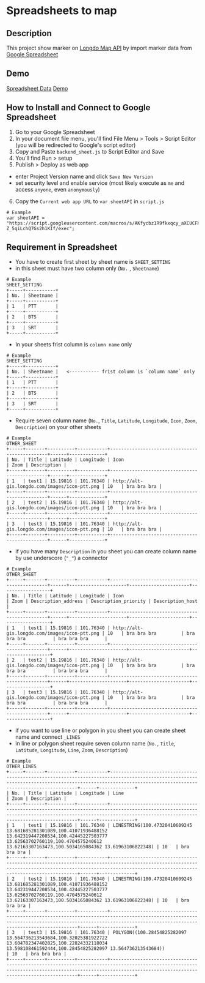 # Spreadsheets to map
## Description
This project show marker on [Longdo Map API](http://map.longdo.com/longdo-map-api) by import marker data from [Google Spreadsheet](https://www.google.com/intl/th_th/sheets/about/)
## Demo
[Spreadsheet Data](https://docs.google.com/spreadsheets/d/1rVIcAH6_FaAHXr0JSxsXuEJLCBsTt7PTWqPmjlueOws/edit#gid=1414443074)
[Demo](http://usermap.longdo.com/supanut/spreadsheets-to-map/)
## How to Install and Connect to Google Spreadsheet
1. Go to your Google Spreadsheet
2. In your document file menu, you'll find File Menu > Tools > Script Editor (you will be redirected to Google's script editor)
3. Copy and Paste `backend_sheet.js` to Script Editor and Save
4. You'll find Run > setup
5. Publish > Deploy as web app
 - enter Project Version name and click `Save New Version` 
 - set security level and enable service (most likely execute as `me` and access `anyone`, even `anonymously`)
6. Copy the `Current web app URL` to `var sheetAPI` in `script.js`

```
# Example
var sheetAPI = "https://script.googleusercontent.com/macros/s/AKfycbz1R9fkxqcy_aXCUCFKG8H8zdSirsA2_-Z_5qiLchQ7Gs2h1KIf/exec";
```

## Requirement in Spreadsheet
- You have to create first sheet by sheet name is `SHEET_SETTING` 
 - in this sheet must have two column only (`No.` , `Sheetname`)
 
 ```
# Example
SHEET_SETTING
+-----+-----------+
| No. | Sheetname |
+-----+-----------+
| 1   | PTT       |
+-----+-----------+
| 2   | BTS       |
+-----+-----------+
| 3   | SRT       |
+-----+-----------+
```

- In your sheets frist column is `column name` only

```
# Example
SHEET_SETTING
+-----+-----------+
| No. | Sheetname |   <----------- frist column is `column name` only
+-----+-----------+
| 1   | PTT       |
+-----+-----------+
| 2   | BTS       |
+-----+-----------+
| 3   | SRT       |
+-----+-----------+
```

- Require seven column name (`No.`, `Title`, `Latitude`, `Longitude`, `Icon`, `Zoom`, `Description`) on your other sheets

```
# Example
OTHER_SHEET
+-----+-------+----------+-----------+-----------------------------------------------+------+-------------+
| No. | Title | Latitude | Longitude | Icon                                          | Zoom | Description |
+-----+-------+----------+-----------+-----------------------------------------------+------+-------------+
| 1   | test1 | 15.19816 | 101.76340 | http://alt-gis.longdo.com/images/icon-ptt.png | 10   | bra bra bra |
+-----+-------+----------+-----------+-----------------------------------------------+------+-------------+
| 2   | test2 | 15.19816 | 101.76340 | http://alt-gis.longdo.com/images/icon-ptt.png | 10   | bra bra bra |
+-----+-------+----------+-----------+-----------------------------------------------+------+-------------+
| 3   | test3 | 15.19816 | 101.76340 | http://alt-gis.longdo.com/images/icon-ptt.png | 10   | bra bra bra |
+-----+-------+----------+-----------+-----------------------------------------------+------+-------------+
```

- if you have many `Description` in you sheet you can create column name by use underscore (`"_"`) a connector

```
# Example
OTHER_SHEET
+-----+-------+----------+-----------+-----------------------------------------------+------+---------------------+----------------------+------------------+
| No. | Title | Latitude | Longitude | Icon                                          | Zoom | Description_address | Description_priority | Description_host |
+-----+-------+----------+-----------+-----------------------------------------------+------+---------------------+----------------------+------------------+
| 1   | test1 | 15.19816 | 101.76340 | http://alt-gis.longdo.com/images/icon-ptt.png | 10   | bra bra bra         | bra bra bra          | bra bra bra      |
+-----+-------+----------+-----------+-----------------------------------------------+------+---------------------+----------------------+------------------+
| 2   | test2 | 15.19816 | 101.76340 | http://alt-gis.longdo.com/images/icon-ptt.png | 10   | bra bra bra         | bra bra bra          | bra bra bra      |
+-----+-------+----------+-----------+-----------------------------------------------+------+---------------------+----------------------+------------------+
| 3   | test3 | 15.19816 | 101.76340 | http://alt-gis.longdo.com/images/icon-ptt.png | 10   | bra bra bra         | bra bra bra          | bra bra bra      |
+-----+-------+----------+-----------+-----------------------------------------------+------+---------------------+----------------------+------------------+
```

- if you want to use line or polygon in you sheet you can create sheet name and connect `_LINES`
- in line or polygon sheet require seven column name (`No.`, `Title`, `Latitude`, `Longitude`, `Line`, `Zoom`, `Description`)

```
# Example
OTHER_LINES
+-----+-------+----------+-----------+------------------------------------------------------------------------------------------------------------------------------------------------------------------------------------------------------+------+-------------+
| No. | Title | Latitude | Longitude | Line                                                                                                                                                                                                 | Zoom | Description |
+-----+-------+----------+-----------+------------------------------------------------------------------------------------------------------------------------------------------------------------------------------------------------------+------+-------------+
| 1   | test1 | 15.19816 | 101.76340 | LINESTRING(100.47320410609245 13.681685281301089,100.41071936488152 13.642319447208534,100.42445227503777 13.62563702760119,100.4704575240612 13.62163307163473,100.5034165084362 13.61963106822348) | 10   | bra bra bra |
+-----+-------+----------+-----------+------------------------------------------------------------------------------------------------------------------------------------------------------------------------------------------------------+------+-------------+
| 2   | test2 | 15.19816 | 101.76340 | LINESTRING(100.47320410609245 13.681685281301089,100.41071936488152 13.642319447208534,100.42445227503777 13.62563702760119,100.4704575240612 13.62163307163473,100.5034165084362 13.61963106822348) | 10   | bra bra bra |
+-----+-------+----------+-----------+------------------------------------------------------------------------------------------------------------------------------------------------------------------------------------------------------+------+-------------+
| 3   | test3 | 15.19816 | 101.76340 | POLYGON((100.28454825282097 13.564736213543684,100.32025381922722 13.604782347402825,100.22824332118034 13.598108461592444,100.28454825282097 13.564736213543684))                                   | 10   | bra bra bra |
+-----+-------+----------+-----------+------------------------------------------------------------------------------------------------------------------------------------------------------------------------------------------------------+------+-------------+
